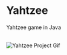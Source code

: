 # Yahtzee
Yahtzee game in Java

<br>

<img src='' title='Yahtzee Project Gif' width='' alt='Yahtzee Project Gif' />

